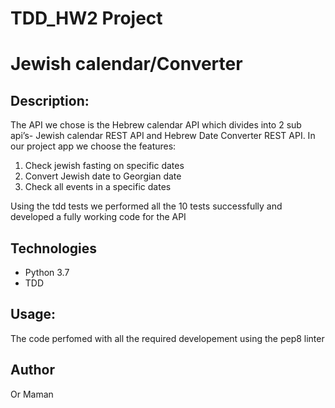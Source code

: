 # TDD_HW2 Project

# Jewish calendar/Converter

## Description:
The API we chose is the Hebrew calendar API which divides into 2 sub api’s- Jewish calendar REST API and Hebrew Date Converter REST API.
In our project app we choose the features:
 1. Check jewish fasting on specific dates
 2. Convert Jewish date to Georgian date
 3. Check all events in a specific dates

Using the tdd tests we performed all the 10 tests successfully and developed a fully working code for the API

## Technologies
* Python 3.7
* TDD

## Usage: 
The code perfomed with all the required developement using the pep8 linter


## Author

Or Maman
